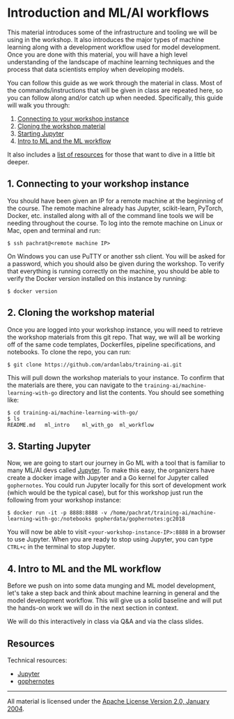 # Introduction and ML/AI workflows

This material introduces some of the infrastructure and tooling we will be using in the workshop. It also introduces the major types of machine learning along with a development workflow used for model development. Once you are done with this material, you will have a high level understanding of the landscape of machine learning techniques and the process that data scientists employ when developing models. 

You can follow this guide as we work through the material in class. Most of the commands/instructions that will be given in class are repeated here, so you can follow along and/or catch up when needed. Specifically, this guide will walk you through:

1. [Connecting to your workshop instance](#1-connecting-to-your-workshop-instance)
2. [Cloning the workshop material](#2-cloning-the-workshop-material)
3. [Starting Jupyter](#3-starting-jupyter)
4. [Intro to ML and the ML workflow](#6-intro-to-ml-and-the-ml-workflow)

It also includes a [list of resources](#resources) for those that want to dive in a little bit deeper.

## 1. Connecting to your workshop instance

You should have been given an IP for a remote machine at the beginning of the course.  The remote machine already has Jupyter, scikit-learn, PyTorch, Docker, etc. installed along with all of the command line tools we will be needing throughout the course.  To log into the remote machine on Linux or Mac, open and terminal and run:

```
$ ssh pachrat@<remote machine IP>
```

On Windows you can use PuTTY or another ssh client.  You will be asked for a password, which you should also be given during the workshop.  To verify that everything is running correctly on the machine, you should be able to verify the Docker version installed on this instance by running:

```
$ docker version
```

## 2. Cloning the workshop material

Once you are logged into your workshop instance, you will need to retrieve the workshop materials from this git repo. That way, we will all be working off of the same code templates, Dockerfiles, pipeline specifications, and notebooks. To clone the repo, you can run:

```
$ git clone https://github.com/ardanlabs/training-ai.git
```

This will pull down the workshop materials to your instance. To confirm that the materials are there, you can navigate to the `training-ai/machine-learning-with-go` directory and list the contents. You should see something like:

```
$ cd training-ai/machine-learning-with-go/
$ ls
README.md   ml_intro    ml_with_go  ml_workflow
```

## 3. Starting Jupyter

Now, we are going to start our journey in Go ML with a tool that is familiar to many ML/AI devs called [Jupyter](http://jupyter.org/). To make this easy, the organizers have create a docker image with Jupyter and a Go kernel for Jupyter called `gophernotes`. You could run Jupyter locally for this sort of development work (which would be the typical case), but for this workshop just run the following from your workshop instance:

```
$ docker run -it -p 8888:8888 -v /home/pachrat/training-ai/machine-learning-with-go:/notebooks gopherdata/gophernotes:gc2018
```

You will now be able to visit `<your-workshop-instance-IP>:8888` in a browser to use Jupyter. When you are ready to stop using Jupyter, you can type `CTRL+c` in the terminal to stop Jupyter.

## 4. Intro to ML and the ML workflow

Before we push on into some data munging and ML model development, let's take a step back and think about machine learning in general and the model development workflow. This will give us a solid baseline and will put the hands-on work we will do in the next section in context. 

We will do this interactively in class via Q&A and via the class slides.

## Resources

Technical resources:

- [Jupyter](http://jupyter.org/)
- [gophernotes](https://github.com/gopherdata/gophernotes)

___
All material is licensed under the [Apache License Version 2.0, January 2004](http://www.apache.org/licenses/LICENSE-2.0).
